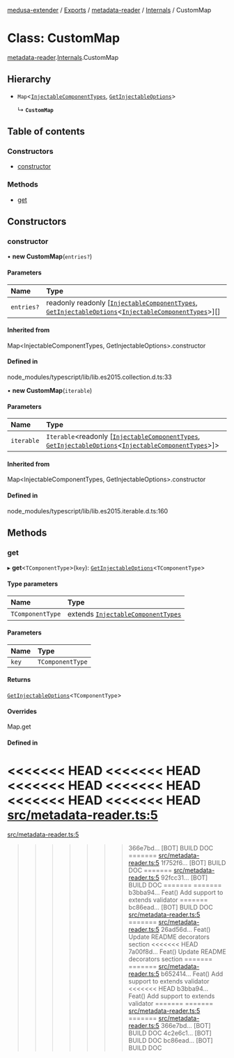 [medusa-extender](../README.md) / [Exports](../modules.md) / [metadata-reader](../modules/metadata_reader.md) / [Internals](../modules/metadata_reader.Internals.md) / CustomMap

# Class: CustomMap

[metadata-reader](../modules/metadata_reader.md).[Internals](../modules/metadata_reader.Internals.md).CustomMap

## Hierarchy

- `Map`<[`InjectableComponentTypes`](../modules/types.md#injectablecomponenttypes), [`GetInjectableOptions`](../modules/types.md#getinjectableoptions)\>

  ↳ **`CustomMap`**

## Table of contents

### Constructors

- [constructor](metadata_reader.Internals.CustomMap.md#constructor)

### Methods

- [get](metadata_reader.Internals.CustomMap.md#get)

## Constructors

### constructor

• **new CustomMap**(`entries?`)

#### Parameters

| Name | Type |
| :------ | :------ |
| `entries?` | readonly readonly [[`InjectableComponentTypes`](../modules/types.md#injectablecomponenttypes), [`GetInjectableOptions`](../modules/types.md#getinjectableoptions)<[`InjectableComponentTypes`](../modules/types.md#injectablecomponenttypes)\>][] |

#### Inherited from

Map<InjectableComponentTypes, GetInjectableOptions\>.constructor

#### Defined in

node_modules/typescript/lib/lib.es2015.collection.d.ts:33

• **new CustomMap**(`iterable`)

#### Parameters

| Name | Type |
| :------ | :------ |
| `iterable` | `Iterable`<readonly [[`InjectableComponentTypes`](../modules/types.md#injectablecomponenttypes), [`GetInjectableOptions`](../modules/types.md#getinjectableoptions)<[`InjectableComponentTypes`](../modules/types.md#injectablecomponenttypes)\>]\> |

#### Inherited from

Map<InjectableComponentTypes, GetInjectableOptions\>.constructor

#### Defined in

node_modules/typescript/lib/lib.es2015.iterable.d.ts:160

## Methods

### get

▸ **get**<`TComponentType`\>(`key`): [`GetInjectableOptions`](../modules/types.md#getinjectableoptions)<`TComponentType`\>

#### Type parameters

| Name | Type |
| :------ | :------ |
| `TComponentType` | extends [`InjectableComponentTypes`](../modules/types.md#injectablecomponenttypes) |

#### Parameters

| Name | Type |
| :------ | :------ |
| `key` | `TComponentType` |

#### Returns

[`GetInjectableOptions`](../modules/types.md#getinjectableoptions)<`TComponentType`\>

#### Overrides

Map.get

#### Defined in

<<<<<<< HEAD
<<<<<<< HEAD
<<<<<<< HEAD
<<<<<<< HEAD
<<<<<<< HEAD
<<<<<<< HEAD
[src/metadata-reader.ts:5](https://github.com/adrien2p/medusa-extender/blob/89f7223/src/metadata-reader.ts#L5)
=======
[src/metadata-reader.ts:5](https://github.com/adrien2p/medusa-extender/blob/23cd201/src/metadata-reader.ts#L5)
>>>>>>> 366e7bd... [BOT] BUILD DOC
=======
[src/metadata-reader.ts:5](https://github.com/adrien2p/medusa-extender/blob/0490090/src/metadata-reader.ts#L5)
>>>>>>> 1f752f6... [BOT] BUILD DOC
=======
[src/metadata-reader.ts:5](https://github.com/adrien2p/medusa-extender/blob/7e89c01/src/metadata-reader.ts#L5)
>>>>>>> 92fcc31... [BOT] BUILD DOC
=======
=======
>>>>>>> b3bba94... Feat() Add support to extends validator
=======
>>>>>>> bc86ead... [BOT] BUILD DOC
[src/metadata-reader.ts:5](https://github.com/adrien2p/medusa-extender/blob/7e89c01/src/metadata-reader.ts#L5)
=======
[src/metadata-reader.ts:5](https://github.com/adrien2p/medusa-extender/blob/89f7223/src/metadata-reader.ts#L5)
>>>>>>> 26ad56d... Feat() Update README decorators section
<<<<<<< HEAD
>>>>>>> 7a00f8d... Feat() Update README decorators section
=======
=======
[src/metadata-reader.ts:5](https://github.com/adrien2p/medusa-extender/blob/834fee1/src/metadata-reader.ts#L5)
>>>>>>> b652414... Feat() Add support to extends validator
<<<<<<< HEAD
>>>>>>> b3bba94... Feat() Add support to extends validator
=======
=======
[src/metadata-reader.ts:5](https://github.com/adrien2p/medusa-extender/blob/834fee1/src/metadata-reader.ts#L5)
=======
[src/metadata-reader.ts:5](https://github.com/adrien2p/medusa-extender/blob/23cd201/src/metadata-reader.ts#L5)
>>>>>>> 366e7bd... [BOT] BUILD DOC
>>>>>>> 4c2e6c1... [BOT] BUILD DOC
>>>>>>> bc86ead... [BOT] BUILD DOC
